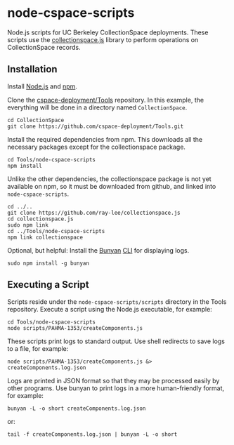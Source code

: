 # node-cspace-scripts

Node.js scripts for UC Berkeley CollectionSpace deployments. These scripts use the [collectionspace.js](https://github.com/ray-lee/collectionspace.js) library to perform operations on CollectionSpace records.

## Installation

Install [Node.js](https://nodejs.org/) and [npm](https://www.npmjs.com/). 

Clone the [cspace-deployment/Tools](https://github.com/cspace-deployment/Tools) repository. In this example, the everything will be done in a directory named `CollectionSpace`.

```
cd CollectionSpace
git clone https://github.com/cspace-deployment/Tools.git
```

Install the required dependencies from npm. This downloads all the necessary packages except for the collectionspace package.

```
cd Tools/node-cspace-scripts
npm install
```

Unlike the other dependencies, the collectionspace package is not yet available on npm, so it must be downloaded from github, and linked into `node-cspace-scripts`.

```
cd ../..
git clone https://github.com/ray-lee/collectionspace.js
cd collectionspace.js
sudo npm link
cd ../Tools/node-cspace-scripts
npm link collectionspace
```

Optional, but helpful: Install the [Bunyan](https://github.com/trentm/node-bunyan) [CLI](http://trentm.com/node-bunyan/bunyan.1.html) for displaying logs.

```
sudo npm install -g bunyan
```
## Executing a Script

Scripts reside under the `node-cspace-scripts/scripts` directory in the Tools repository. Execute a script using the Node.js executable, for example:

```
cd Tools/node-cspace-scripts
node scripts/PAHMA-1353/createComponents.js
```

These scripts print logs to standard output. Use shell redirects to save logs to a file, for example:

```
node scripts/PAHMA-1353/createComponents.js &> createComponents.log.json
```

Logs are printed in JSON format so that they may be processed easily by other programs. Use bunyan to print logs in a more human-friendly format, for example:

```
bunyan -L -o short createComponents.log.json
```

or:

```
tail -f createComponents.log.json | bunyan -L -o short
```

